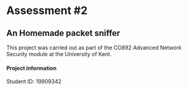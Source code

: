Assessment #2
=============
An Homemade packet sniffer
--------------------------
This project was carried out as part of the CO892 Advanced Network Security module at the University of Kent.

#### Project information
Student ID: 19909342
